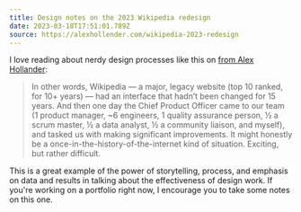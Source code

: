 ```yaml
---
title: Design notes on the 2023 Wikipedia redesign
date: 2023-03-18T17:51:01.789Z
source: https://alexhollender.com/wikipedia-2023-redesign
---
```

I love reading about nerdy design processes like this on [from Alex Hollander](https://alexhollender.com):

> In other words, Wikipedia — a major, legacy website (top 10 ranked, for 10+ years) — had an interface that hadn’t been changed for 15 years. And then one day the Chief Product Officer came to our team (1 product manager, ~6 engineers, 1 quality assurance person, ½ a scrum master, ½ a data analyst, ½ a community liaison, and myself), and tasked us with making significant improvements. It might honestly be a once-in-the-history-of-the-internet kind of situation. Exciting, but rather difficult.

This is a great example of the power of storytelling, process, and emphasis on data and results in talking about the effectiveness of design work. If you're working on a portfolio right now, I encourage you to take some notes on this one.